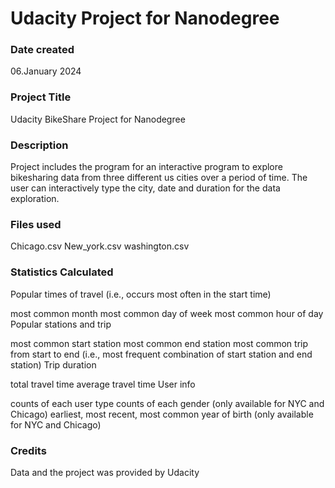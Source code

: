 # Udacity Project for Nanodegree

### Date created
06.January 2024

### Project Title
Udacity BikeShare Project for Nanodegree

### Description
Project includes the program for an interactive program to explore bikesharing data from three different us cities over a period of time. The user can interactively type the city, date and duration for the data exploration.

### Files used
Chicago.csv
New_york.csv
washington.csv

### Statistics Calculated
Popular times of travel (i.e., occurs most often in the start time)

most common month
most common day of week
most common hour of day
Popular stations and trip

most common start station
most common end station
most common trip from start to end (i.e., most frequent combination of start station and end station)
Trip duration

total travel time
average travel time
User info

counts of each user type
counts of each gender (only available for NYC and Chicago)
earliest, most recent, most common year of birth (only available for NYC and Chicago)

### Credits
Data and the project was provided by Udacity

